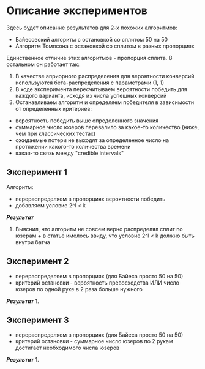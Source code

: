 # Описание экспериментов

Здесь будет описание результатов для 2-х похожих алгоритмов: 
- Байесовский алгоритм с остановкой со сплитом 50 на 50 
- Алгоритм Томпсона с остановкой со сплитом в разных пропорциях 

Единственное отличие этих алгоритмов - пропорция сплита. В остальном он работает так:
1. В качестве априорного распределения для вероятности конверсий используются бета-распределения с параметрами (1, 1)
2. В ходе эксперимента пересчитываем вероятности победить для каждого варианта, исходя из числа успешных конверсий
3. Останавливаем алгоритм и определяем победителя в зависимости от определенных критериев:

- вероятность победить выше определенного значения
- суммарное число юзеров перевалило за какое-то количество (ниже, чем при классических тестах)
- ожидаемые потери не выходят за определенное число на протяжении какого-то количества времени
- какая-то связь между "credible intervals"

## Эксперимент 1

Алгоритм: 
- перераспределяем в пропорциях вероятности победить
- добавляем условие 2^l < k

***Результат***

1. Выяснил, что алгоритм не совсем верно распределял сплит по юзерам +
в статье имелось ввиду, что условие 2^l < k должно быть внутри батча 

## Эксперимент 2
- перераспределяем в пропорциях (для Байеса просто 50 на 50)
- критерий остановки - вероятность превосходства ИЛИ число юзеров по одной руке в 2 раза больше нужного

***Результат***
1. 

## Эксперимент 3
- перераспределяем в пропорциях (для Байеса просто 50 на 50)
- критерий остановки - суммарное число юзеров по 2 рукам достигает необходимого числа юзеров

***Результат***
1. 

